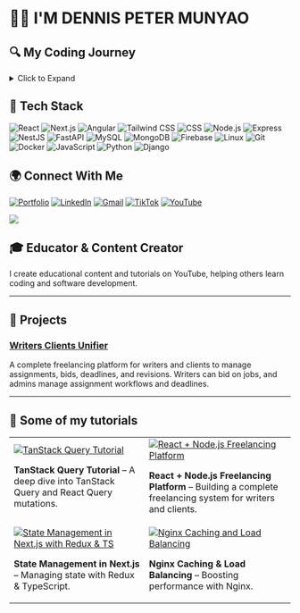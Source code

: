 # 👨‍💻 I'M DENNIS PETER MUNYAO

## 🔍 My Coding Journey
<details>
  <summary>Click to Expand</summary>
  
  I've always had a passion for solving problems with technology. My journey began in high school when I first discovered programming. Since then, I've expanded my knowledge and expertise across a wide range of technologies and frameworks.

  Starting with C++, I explored the basics of programming and began to understand the logic behind software development. My curiosity led me to web development, where I quickly fell in love with building interactive websites. Through my learning journey, I found myself increasingly drawn to Backend Development, learning how to build robust server-side applications with Node.js and Express.

  As I continued my career, I developed a deep interest in JavaScript, mastering the language and using it for both front-end and back-end development. With frameworks like React, I embraced Full-Stack Development, designing efficient and scalable web applications that bridged the gap between users and the data they need.

  I'm constantly expanding my skill set, exploring new technologies like FastAPI, NestJS, and Docker. Every step of the way, I've pushed myself to grow and learn, with a goal of delivering solutions that make an impact. My coding journey is just getting started, and I'm excited for what the future holds!
</details>

## 🔧 Tech Stack

![React](https://img.shields.io/badge/React-20232A?style=for-the-badge&logo=react&logoColor=61DAFB)
![Next.js](https://img.shields.io/badge/Next.js-000000?style=for-the-badge&logo=next.js&logoColor=white)
![Angular](https://img.shields.io/badge/Angular-DD0031?style=for-the-badge&logo=angular&logoColor=white)
![Tailwind CSS](https://img.shields.io/badge/Tailwind%20CSS-06B6D4?style=for-the-badge&logo=tailwind-css&logoColor=white)
![CSS](https://img.shields.io/badge/CSS-1572B6?style=for-the-badge&logo=css3&logoColor=white)
![Node.js](https://img.shields.io/badge/Node.js-339933?style=for-the-badge&logo=nodedotjs&logoColor=white)
![Express](https://img.shields.io/badge/Express-000000?style=for-the-badge&logo=express&logoColor=white)
![NestJS](https://img.shields.io/badge/NestJS-E0234E?style=for-the-badge&logo=nestjs&logoColor=white)
![FastAPI](https://img.shields.io/badge/FastAPI-009688?style=for-the-badge&logo=fastapi&logoColor=white)
![MySQL](https://img.shields.io/badge/MySQL-4479A1?style=for-the-badge&logo=mysql&logoColor=white)
![MongoDB](https://img.shields.io/badge/MongoDB-4EA94B?style=for-the-badge&logo=mongodb&logoColor=white)
![Firebase](https://img.shields.io/badge/Firebase-FFCA28?style=for-the-badge&logo=firebase&logoColor=white)
![Linux](https://img.shields.io/badge/Linux-FCC624?style=for-the-badge&logo=linux&logoColor=black)
![Git](https://img.shields.io/badge/Git-F05032?style=for-the-badge&logo=git&logoColor=white)
![Docker](https://img.shields.io/badge/Docker-2496ED?style=for-the-badge&logo=docker&logoColor=white)
![JavaScript](https://img.shields.io/badge/JavaScript-F7DF1E?style=for-the-badge&logo=javascript&logoColor=black)
![Python](https://img.shields.io/badge/Python-3776AB?style=for-the-badge&logo=python&logoColor=white)
![Django](https://img.shields.io/badge/Django-092D43?style=for-the-badge&logo=django&logoColor=white)


## 🌍 Connect With Me

[![Portfolio](https://img.shields.io/badge/Portfolio-000000?style=for-the-badge&logo=vercel&logoColor=white)](https://codewithmunyao.vercel.app)
[![LinkedIn](https://img.shields.io/badge/LinkedIn-0077B5?style=for-the-badge&logo=linkedin&logoColor=white)](https://www.linkedin.com/in/dennis-peter-76275a2a0/)
[![Gmail](https://img.shields.io/badge/Gmail-D14836?style=for-the-badge&logo=gmail&logoColor=white)](mailto:peterdennis573@gmail.com)
[![TikTok](https://img.shields.io/badge/TikTok-000000?style=for-the-badge&logo=tiktok&logoColor=white)](https://www.tiktok.com/@ritahchanger)
[![YouTube](https://img.shields.io/badge/YouTube-FF0000?style=for-the-badge&logo=youtube&logoColor=white)](https://www.youtube.com/@Dennispetermunyao)

![](https://nirzak-streak-stats.vercel.app/?user=ritahchanger&theme=dark&hide_border=false)<br/>



## 🎓 Educator & Content Creator
I create educational content and tutorials on YouTube, helping others learn coding and software development.

---

## 💼 Projects

### [Writers Clients Unifier](https://bmwriters.com/)
A complete freelancing platform for writers and clients to manage assignments, bids, deadlines, and revisions. Writers can bid on jobs, and admins manage assignment workflows and deadlines.

---

## 🎥 Some of my tutorials 

<table>
  <tr>
    <td>
      <a href="https://youtu.be/sLDOf2LHsFM">
        <img src="https://img.youtube.com/vi/sLDOf2LHsFM/maxresdefault.jpg" alt="TanStack Query Tutorial"/>
      </a>
      <p><b>TanStack Query Tutorial</b> – A deep dive into TanStack Query and React Query mutations.</p>
    </td>
    <td>
      <a href="https://www.youtube.com/watch?v=i6fD0is4bWE">
        <img src="https://img.youtube.com/vi/i6fD0is4bWE/maxresdefault.jpg" alt="React + Node.js Freelancing Platform"/>
      </a>
      <p><b>React + Node.js Freelancing Platform</b> – Building a complete freelancing system for writers and clients.</p>
    </td>
  </tr>
  <tr>
    <td>
      <a href="https://youtu.be/FRNmrfhGFFI">
        <img src="https://img.youtube.com/vi/FRNmrfhGFFI/maxresdefault.jpg" alt="State Management in Next.js with Redux & TS"/>
      </a>
      <p><b>State Management in Next.js</b> – Managing state with Redux & TypeScript.</p>
    </td>
    <td>
      <a href="https://youtu.be/BExflaPhyQI">
        <img src="https://img.youtube.com/vi/BExflaPhyQI/maxresdefault.jpg" alt="Nginx Caching and Load Balancing"/>
      </a>
      <p><b>Nginx Caching & Load Balancing</b> – Boosting performance with Nginx.</p>
    </td>
  </tr>
</table>
